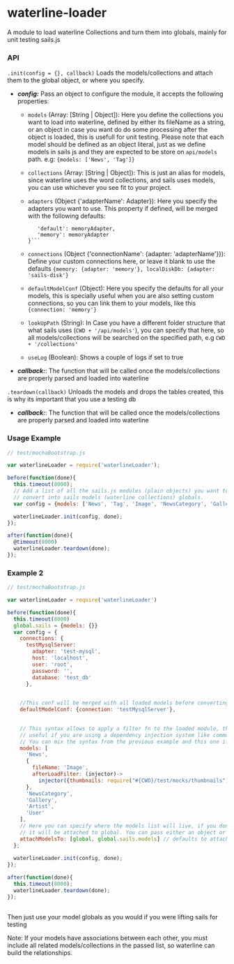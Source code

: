 # waterline-loader
A module to load waterline Collections and turn them into globals, mainly for unit testing sails.js

### API
`.init(config = {}, callback)`
Loads the models/collections and attach them to the global object, or where you
specify.
- ***config:***
Pass an object to configure the module, it accepts the following properties:

  - `models` (Array: [String | Object]): Here you define the collections you want
  to load into waterline, defined by either its fileName as a string, or an object in
  case you want do do some processing after the object is loaded, this is usefull for
  unit testing. Please note that each model should be defined as an object literal, just
  as we define models in sails js and they are expected to be store on `api/models` path.
  e.g: `{models: ['News', 'Tag']}`
  - `collections` (Array: [String | Object]): This is just an alias for models, since waterline
  uses the word collections, and sails uses models, you can use whichever you see fit to your project.
  - `adapters` (Object {'adapterName': Adapter}): Here you specify the adapters you want to use. This
  property if defined, will be merged with the following defaults:

    ```{
       'default': memoryAdapter,
       'memory': memoryAdapter
    }```
  
  - `connections` (Object {'connectionName': {adapter: 'adapterName'}}): Define your custom connections here,
  or leave it blank to use the defaults ```{memory: {adapter: 'memory'}, localDiskDb: {adapter: 'sails-disk'}```
  - `defaultModelConf` (Object): Here you specify the defaults for all your models, this is specially useful when
  you are also setting custom connections, so you can link them to your models, like this `{connection: 'memory'}`
  - `lookUpPath` (String): In Case you have a different folder structure that what sails uses (`CWD + '/api/models'`),
  you can specify that here, so all models/collections will be searched on the specified path, e.g `CWD + '/collections'`
  - `useLog` (Boolean): Shows a couple of logs if set to true
  
- ***callback:***: The function that will be called once the models/collections are properly parsed and loaded into
waterline

`.teardown(callback)`
Unloads the models and drops the tables created, this is why its important that you use a testing db
- ***callback:***: The function that will be called once the models/collections are properly parsed and loaded into
waterline

### Usage Example


```javascript
// test/mochaBootstrap.js

var waterlineLoader = require('waterlineLoader');

before(function(done){
  this.timeout(8000);
  // Add a list of all the sails.js modules (plain objects) you want to
  // convert into sails models (waterline collections) globals.
  var config = {models: ['News', 'Tag', 'Image', 'NewsCategory', 'Gallery', 'Artist', 'User']}  

  waterlineLoader.init(config, done);
});  

after(function(done){
  @timeout(8000)
  waterlineLoader.teardown(done);
});  
```

### Example 2

```javascript
// test/mochaBootstrap.js

var waterlineLoader = require('waterlineLoader')

before(function(done){
  this.timeout(8000)
  global.sails = {models: {}}
  var config = {
    connections: {
      testMysqlServer:
        adapter: 'test-mysql',
        host: 'localhost',
        user: 'root',
        password: '',
        database: 'test_db'
      },
        

    //This conf will be merged with all loaded models before converting it into a waterline collection
    defaultModelConf: {connection: 'testMysqlServer'},
      

    // This syntax allows to apply a filter fn to the loaded module, this is
    // useful if you are using a dependency injection system like commonjs-injector
    // You can mix the syntax from the previous example and this one if you wish.
    models: [
      'News',
      {
        fileName: 'Image',
        afterLoadFilter: (injector)->
          injector({thumbnails: require("#{CWD}/test/mocks/thumbnails")})
      },
      'NewsCategory',
      'Gallery',
      'Artist',
      'User'
    ],
    // Here you can specify where the models list will live, if you don't provide anything,
    // it will be attached to global. You can pass either an object or an array of objects
    attachModelsTo: [global, global.sails.models] // defaults to attachModelsTo: global
  };
  
  waterlineLoader.init(config, done);
});  

after(function(done){
  this.timeout(8000);
  waterlineLoader.teardown(done);
});  
  
```

Then just use your model globals as you would if you were lifting sails for testing

Note: If your models have associations between each other, you must include all related models/collections
in the passed list, so waterline can build the relationships.